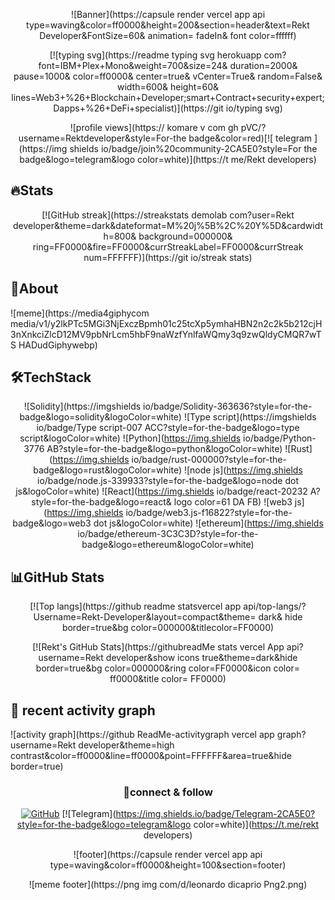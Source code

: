 <div align="center">

![Banner](https://capsule render vercel app api type=waving&color=ff0000&height=200&section=header&text=Rekt Developer&FontSize=60& animation= fadeIn& font color=ffffff)

[![typing svg](https://readme typing svg herokuapp com?font=IBM+Plex+Mono&weight=700&size=24& duration=2000& pause=1000& color=ff0000& center=true& vCenter=True& random=False& width=600& height=60& lines=Web3+%26+Blockchain+Developer;smart+Contract+security+expert;Dapps+%26+DeFi+specialist)](https://git io/typing svg)

![profile views](https:// komare v com gh pVC/?username=Rektdeveloper&style=For-the badge&color=red)[![ telegram ](https://img shields io/badge/join%20community-2CA5E0?style=For the badge&logo=telegram&logo color=white)](https://t me/Rekt developers)

</div>

## 🔥Stats
<div align="center">

[![GitHub streak](https://streakstats demolab com?user=Rekt developer&theme=dark&dateformat=M%20j%5B%2C%20Y%5D&cardwidth=800& background=000000& ring=FF0000&fire=FF0000&currStreakLabel=FF0000&currStreak num=FFFFFF)](https://git io/streak stats)

</div>

## 💫About

![meme](https://media4giphycom media/v1/y2lkPTc5MGi3NjExczBpmh01c25tcXp5ymhaHBN2n2c2k5b212cjH3nXnkciZlcD12MV9pbNrLcm5hbF9naWzfYnlfaWQmy3q9zwQldyCMQR7wTS HADudGiphywebp)

## 🛠TechStack
<div align="center">

![Solidity](https://imgshields io/badge/Solidity-363636?style=for-the-badge&logo=solidity&logoColor=white)
![Type script](https://imgshields io/badge/Type script-007 ACC?style=for-the-badge&logo=type script&logoColor=white)
![Python](https://img.shields io/badge/Python-3776 AB?style=for-the-badge&logo=python&logoColor=white)
![Rust](https://img.shields io/badge/rust-000000?style=for-the-badge&logo=rust&logoColor=white)
![node js](https://img.shields io/badge/node.js-339933?style=for-the-badge&logo=node dot js&logoColor=white)
![React](https://img.shields io/badge/react-20232 A?style=for-the-badge&logo=react& logo color=61 DA FB)
![web3 js](https://img.shields io/badge/web3.js-f16822?style=for-the-badge&logo=web3 dot js&logoColor=white)
![ethereum](https://img.shields io/badge/ethereum-3C3C3D?style=for-the-badge&logo=ethereum&logoColor=white)

</div>

## 📊GitHub Stats
<div align="center">

[![Top langs](https://github readme statsvercel app api/top-langs/?Username=Rekt-Developer&layout=compact&theme= dark& hide border=true&bg color=000000&titlecolor=FF0000)

[![Rekt's GitHub Stats](https://githubreadMe stats vercel App api?username=Rekt developer&show icons true&theme=dark&hide border=true&bg color=000000&ring color=FF0000&icon color= ff0000&title color= FF0000)

</div>

## 🎯 recent activity graph
![activity graph](https://github ReadMe-activitygraph vercel app graph?username=Rekt developer&theme=high contrast&color=ff0000&line=ff0000&point=FFFFFF&area=true&hide border=true)

<div align="center">

### 🤝connect & follow
[![GitHub](https://img.shields.io/badge/GitHub-100000?style=for-the-badge&logo=github&logoColor=white)](https://github.com/rekt-developer)
[![Telegram](https://img.shields.io/badge/Telegram-2CA5E0?style=for-the-badge&logo=telegram&logo color=white)](https://t.me/rekt developers)

</div>

<div align="center">

![footer](https://capsule render vercel app api type=waving&color=ff0000&height=100&section=footer)

![meme footer](https://png img com/d/leonardo dicaprio Png2.png)

</div>
